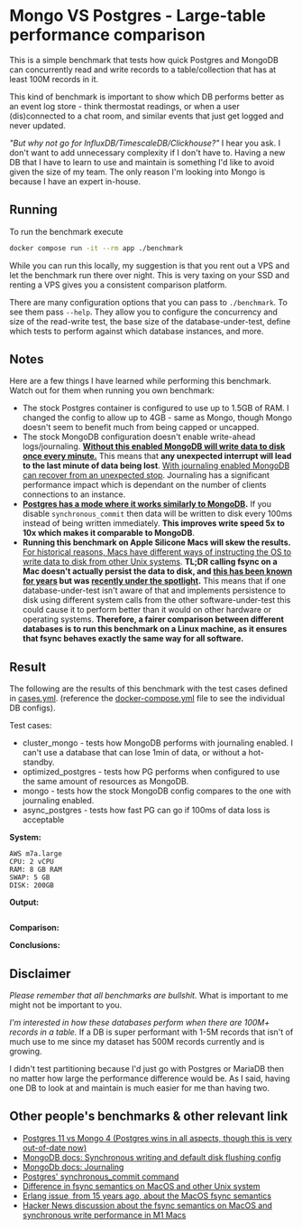 # Mongo VS Postgres - Large-table performance comparison

This is a simple benchmark that tests how quick Postgres and MongoDB can
concurrently read and write records to a table/collection that has at least
100M records in it.

This kind of benchmark is important to show which DB performs better as an event
log store - think thermostat readings, or when a user (dis)connected to a
chat room, and similar events that just get logged and never updated.

*"But why not go for InfluxDB/TimescaleDB/Clickhouse?"* I hear you ask. I don't
want to add unnecessary complexity if I don't have to. Having a new DB that I
have to learn to use and maintain is something I'd like to avoid given the size
of my team. The only reason I'm looking into Mongo is because I have an expert
in-house.

## Running

To run the benchmark execute

```bash
docker compose run -it --rm app ./benchmark
```

While you can run this locally, my suggestion is that you rent out a VPS and
let the benchmark run there over night. This is very taxing on your SSD and
renting a VPS gives you a consistent comparison platform.

There are many configuration options that you can pass to `./benchmark`. To see
them pass `--help`. They allow you to configure the concurrency and size of the
read-write test, the base size of the database-under-test, define which tests
to perform against which database instances, and more.


## Notes

Here are a few things I have learned while performing this benchmark.
Watch out for them when running you own benchmark:

* The stock Postgres container is configured to use up to 1.5GB of RAM. I
    changed the config to allow up to 4GB - same as Mongo, though Mongo doesn't
    seem to benefit much from being capped or uncapped.
* The stock MongoDB configuration doesn't enable write-ahead logs/journaling.
    **[Without this enabled MongoDB will write data to disk once every minute.](https://www.mongodb.com/docs/manual/reference/command/fsync/)**
    This means that **any unexpected interrupt will lead to the last minute of
    data being lost**. [With journaling enabled MongoDB can recover from an unexpected stop](https://www.mongodb.com/docs/manual/core/journaling/).
    Journaling has a significant performance impact which is dependant on the
    number of clients connections to an instance.
* **[Postgres has a mode where it works similarly to MongoDB](https://www.percona.com/blog/postgresql-synchronous_commit-options-and-synchronous-standby-replication/).** If you disable
    `synchronous_commit` then data will be written to disk every 100ms instead of being
    written immediately. **This improves write speed 5x to 10x which makes it comparable to MongoDB**.
* **Running this benchmark on Apple Silicone Macs will skew the results.**
    [For historical reasons, Macs have different ways of instructing the OS to write data to disk from other Unix systems](https://eclecticlight.co/2022/02/18/how-can-you-trust-a-disk-to-write-data/).
    **TL;DR calling fsync on a Mac doesn't actually persist the data to disk, and [this has been known for years](https://erlang.org/pipermail/erlang-patches/2008-July/000258.html) but was [recently under the spotlight](https://news.ycombinator.com/item?id=30370551).**
    This means that if one database-under-test isn't aware of that and implements
    persistence to disk using different system calls from the other
    software-under-test this could cause it to perform better than it
    would on other hardware or operating systems.
    **Therefore, a fairer comparison between different databases is to run this
    benchmark on a Linux machine, as it ensures that fsync behaves exactly the
    same way for all software.**

## Result

The following are the results of this benchmark with the test cases defined
in [cases.yml](./cases.yml).
(reference the [docker-compose.yml](./docker-compose.yml) file to see the individual DB configs).

Test cases:
* cluster_mongo - tests how MongoDB performs with journaling enabled. I can't use a database that can lose 1min of data, or without a hot-standby.
* optimized_postgres - tests how PG performs when configured to use the same amount of resources as MongoDB.
* mongo - tests how the stock MongoDB config compares to the one with journaling enabled.
* async_postgres - tests how fast PG can go if 100ms of data loss is acceptable

**System:**

```
AWS m7a.large
CPU: 2 vCPU
RAM: 8 GB RAM
SWAP: 5 GB
DISK: 200GB
```

**Output:**

```
```

**Comparison:**

**Conclusions:**

## Disclaimer

*Please remember that all benchmarks are bullshit.* What is important to me
might not be important to you.

*I'm interested in how these databases perform when there are 100M+ records in
a table.* If a DB is super performant with 1-5M records that isn't of much use
to me since my dataset has 500M records currently and is growing.

I didn't test partitioning because I'd just go with Postgres or MariaDB then no
matter how large the performance difference would be. As I said, having one DB
to look at and maintain is much easier for me than having two.

## Other people's benchmarks & other relevant link

* [Postgres 11 vs Mongo 4 (Postgres wins in all aspects, though this is very out-of-date now)](https://info.enterprisedb.com/rs/069-ALB-339/images/PostgreSQL_MongoDB_Benchmark-WhitepaperFinal.pdf)
* [MongoDB docs: Synchronous writing and default disk flushing config](https://www.mongodb.com/docs/manual/reference/command/fsync/)
* [MongoDb docs: Journaling](https://www.mongodb.com/docs/manual/core/journaling/)
* [Postgres' synchronous_commit command](https://www.percona.com/blog/postgresql-synchronous_commit-options-and-synchronous-standby-replication/)
* [Difference in fsync semantics on MacOS and other Unix system](https://eclecticlight.co/2022/02/18/how-can-you-trust-a-disk-to-write-data/)
* [Erlang issue, from 15 years ago, about the MacOS fsync semantics](https://erlang.org/pipermail/erlang-patches/2008-July/000258.html)
* [Hacker News discussion about the fsync semantics on MacOS and synchronous write performance in M1 Macs](https://news.ycombinator.com/item?id=30370551)

